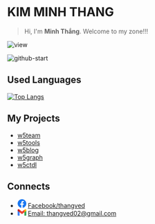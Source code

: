 # KIM MINH THANG

> Hi, I'm **Minh Thắng**. Welcome to my zone!!!

![view](https://komarev.com/ghpvc/?username=thangved)

![github-start](https://github-readme-stats.vercel.app/api?username=thangved&count_private=true&show_icons=true)

<!-- ![details](https://github-readme-stats.vercel.app/api/top-langs/?username=thangved&layout=compact) -->

## Used Languages

[![Top Langs](https://github-readme-stats.vercel.app/api/top-langs/?username=thangved&langs_count=100)](https://github.com/thangved)


## My Projects

- [w5team](https://w5team.com)
- [w5tools](https://tools.w5team.com)
- [w5blog](https://blog.w5team.com)
- [w5graph](https://graph.w5team.com)
- [w5ctdl](https://ctdl.w5team.com)

## Connects

- <img src="./assets/images/fb.webp" width="20"> [Facebook/thangved](https://fb.com/thangved)
- <img src="./assets/images/gmail.png" width="20"> [Email: thangved02@gmail.com](mailto:thangved02@gmail.com)
